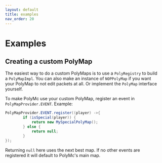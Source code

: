 ```yaml
---
layout: default
title: examples
nav_order: 20
---
```

# Examples

## Creating a custom PolyMap
The easiest way to do a custom PolyMaps is to use a `PolyRegistry` to build a `PolyMapImpl`.
You can also make an instance of `NOPPolyMap` if you want your PolyMap to not edit packets at all.
Or implement the `PolyMap` interface yourself.

To make PolyMc use your custom PolyMap, register an event in `PolyMapProvider.EVENT`. Example:
```java
PolyMapProvider.EVENT.register((player) ->{
		if (isSpecial(player)) {
			return new MySpecialPolyMap();
        } else {
			return null;
        }
});
```
Returning `null` here uses the next best map. If no other events are registered it will default to PolyMc's main map.